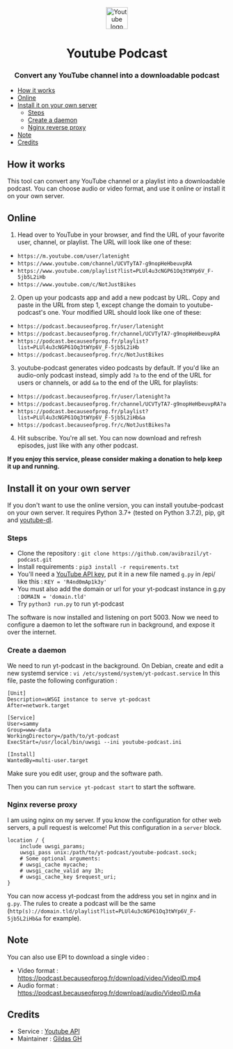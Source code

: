 <div align="center">
  <img
    src="https://upload.wikimedia.org/wikipedia/commons/thumb/b/b8/YouTube_Logo_2017.svg/langfr-420px-YouTube_Logo_2017.svg.png"
    alt="Youtube logo"
    height="50">
  <h1>Youtube Podcast</h1>
  <h3>Convert any YouTube channel into a downloadable podcast</h3>
</div>

- [How it works](#how-it-works)
- [Online](#online)
- [Install it on your own server](#install-it-on-your-own-server)
  - [Steps](#steps)
  - [Create a daemon](#create-a-daemon)
  - [Nginx reverse proxy](#nginx-reverse-proxy)
- [Note](#note)
- [Credits](#credits)

## How it works

This tool can convert any YouTube channel or a playlist into a downloadable podcast. You can choose audio or video format, and use it online or install it on your own server.

## Online

1. Head over to YouTube in your browser, and find the URL of your favorite user, channel, or playlist. The URL will look like one of these:

- `https://m.youtube.com/user/latenight`
- `https://www.youtube.com/channel/UCVTyTA7-g9nopHeHbeuvpRA`
- `https://www.youtube.com/playlist?list=PLUl4u3cNGP61Oq3tWYp6V_F-5jb5L2iHb`
- `https://www.youtube.com/c/NotJustBikes`

2. Open up your podcasts app and add a new podcast by URL. Copy and paste in the URL from step 1, except change the domain to youtube-podcast's one.
   Your modified URL should look like one of these:

- `https://podcast.becauseofprog.fr/user/latenight`
- `https://podcast.becauseofprog.fr/channel/UCVTyTA7-g9nopHeHbeuvpRA`
- `https://podcast.becauseofprog.fr/playlist?list=PLUl4u3cNGP61Oq3tWYp6V_F-5jb5L2iHb`
- `https://podcast.becauseofprog.fr/c/NotJustBikes`

3. youtube-podcast generates video podcasts by default. If you'd like an audio-only podcast instead, simply add `?a` to the end of the URL for users or channels, or add `&a` to the end of the URL for playlists:

- `https://podcast.becauseofprog.fr/user/latenight?a`
- `https://podcast.becauseofprog.fr/channel/UCVTyTA7-g9nopHeHbeuvpRA?a`
- `https://podcast.becauseofprog.fr/playlist?list=PLUl4u3cNGP61Oq3tWYp6V_F-5jb5L2iHb&a`
- `https://podcast.becauseofprog.fr/c/NotJustBikes?a`

4. Hit subscribe. You're all set. You can now download and refresh episodes, just like with any other podcast.

**If you enjoy this service, please consider making a donation to help keep it up and running.**

## Install it on your own server

If you don't want to use the online version, you can install youtube-podcast on your own server. It requires Python 3.7+ (tested on Python 3.7.2), pip, git and [youtube-dl](http://rg3.github.io/youtube-dl/download.html).

### Steps

- Clone the repository : `git clone https://github.com/avibrazil/yt-podcast.git`
- Install requirements : `pip3 install -r requirements.txt`
- You'll need a [YouTube API key](https://stackoverflow.com/questions/44399219/where-to-find-the-youtube-api-key), put it in a new file named `g.py` in /epi/ like this : `KEY = 'R4nd0mAp1k3y'`
- You must also add the domain or url for your yt-podcast instance in g.py : `DOMAIN = 'domain.tld'`
- Try `python3 run.py` to run yt-podcast

The software is now installed and listening on port 5003. Now we need to configure a daemon to let the software run in background, and expose it over the internet.

### Create a daemon

We need to run yt-podcast in the background. On Debian, create and edit a new systemd service :
`vi /etc/systemd/system/yt-podcast.service`
In this file, paste the following configuration :

```
[Unit]
Description=uWSGI instance to serve yt-podcast
After=network.target

[Service]
User=sammy
Group=www-data
WorkingDirectory=/path/to/yt-podcast
ExecStart=/usr/local/bin/uwsgi --ini youtube-podcast.ini

[Install]
WantedBy=multi-user.target
```

Make sure you edit user, group and the software path.

Then you can run `service yt-podcast start` to start the software.

### Nginx reverse proxy

I am using nginx on my server. If you know the configuration for other web servers, a pull request is welcome!
Put this configuration in a `server` block.

```nginx
location / {
    include uwsgi_params;
    uwsgi_pass unix:/path/to/yt-podcast/youtube-podcast.sock;
    # Some optional arguments:
    # uwsgi_cache mycache;
    # uwsgi_cache_valid any 1h;
    # uwsgi_cache_key $request_uri;
}
```

You can now access yt-podcast from the address you set in nginx and in `g.py`. The rules to create a podcast will be the same (`http(s)://domain.tld/playlist?list=PLUl4u3cNGP61Oq3tWYp6V_F-5jb5L2iHb&a` for example).

## Note

You can also use EPI to download a single video :

- Video format : https://podcast.becauseofprog.fr/download/video/VideoID.mp4
- Audio format : https://podcast.becauseofprog.fr/download/audio/VideoID.m4a

## Credits

- Service : [Youtube API](https://developers.google.com/youtube/v3/)
- Maintainer : [Gildas GH](https://github.com/Gildas-GH)
